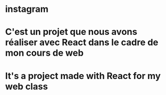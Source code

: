 # instagram
# C'est un projet que nous avons réaliser avec React dans le cadre de mon cours de web
# It's a project made with React for my web class
